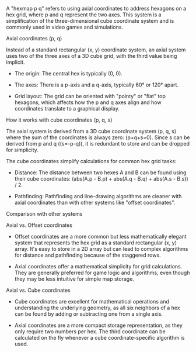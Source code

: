 A "hexmap p q" refers to using axial coordinates to address hexagons on a hex grid, where p and q represent the two axes. This system is a simplification of the three-dimensional cube coordinate system and is commonly used in video games and simulations. 

Axial coordinates (p, q) 

Instead of a standard rectangular (x, y) coordinate system, an axial system uses two of the three axes of a 3D cube grid, with the third value being implicit. 

* The origin: The central hex is typically (0, 0).

* The axes: There is a p-axis and a q-axis, typically 60° or 120° apart.

* Grid layout: The grid can be oriented with "pointy" or "flat" top hexagons, which affects how the p and q axes align and how coordinates translate to a graphical display. 

How it works with cube coordinates (p, q, s) 

The axial system is derived from a 3D cube coordinate system (p, q, s) where the sum of the coordinates is always zero: \(p+q+s=0\). Since s can be derived from p and q (\(s=-p-q\)), it is redundant to store and can be dropped for simplicity. 

The cube coordinates simplify calculations for common hex grid tasks: 

* Distance: The distance between two hexes A and B can be found using their cube coordinates: (abs(A.p - B.p) + abs(A.q - B.q) + abs(A.s - B.s)) / 2.

* Pathfinding: Pathfinding and line-drawing algorithms are cleaner with axial coordinates than with other systems like "offset coordinates". 

Comparison with other systems

Axial vs. Offset coordinates

* Offset coordinates are a more common but less mathematically elegant system that represents the hex grid as a standard rectangular (x, y) array. It's easy to store in a 2D array but can lead to complex algorithms for distance and pathfinding because of the staggered rows.

* Axial coordinates offer a mathematical simplicity for grid calculations. They are generally preferred for game logic and algorithms, even though they may be less intuitive for simple map storage. 

Axial vs. Cube coordinates

* Cube coordinates are excellent for mathematical operations and understanding the underlying geometry, as all six neighbors of a hex can be found by adding or subtracting one from a single axis.

* Axial coordinates are a more compact storage representation, as they only require two numbers per hex. The third coordinate can be calculated on the fly whenever a cube coordinate-specific algorithm is used. 

